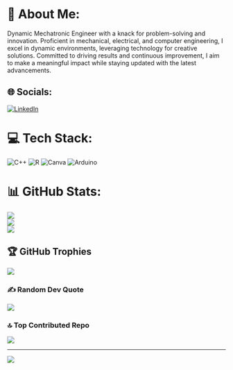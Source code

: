 # 💫 About Me:
Dynamic Mechatronic Engineer with a knack for problem-solving and innovation. Proficient in mechanical, electrical, and computer engineering, I excel in dynamic environments, leveraging technology for creative solutions. Committed to driving results and continuous improvement, I aim to make a meaningful impact while staying updated with the latest advancements.


## 🌐 Socials:
[![LinkedIn](https://img.shields.io/badge/LinkedIn-%230077B5.svg?logo=linkedin&logoColor=white)](https://linkedin.com/in/gerardomolinabuenrostro) 

# 💻 Tech Stack:
![C++](https://img.shields.io/badge/c++-%2300599C.svg?style=plastic&logo=c%2B%2B&logoColor=white) ![R](https://img.shields.io/badge/r-%23276DC3.svg?style=plastic&logo=r&logoColor=white) ![Canva](https://img.shields.io/badge/Canva-%2300C4CC.svg?style=plastic&logo=Canva&logoColor=white) ![Arduino](https://img.shields.io/badge/-Arduino-00979D?style=plastic&logo=Arduino&logoColor=white)
# 📊 GitHub Stats:
![](https://github-readme-stats.vercel.app/api?username=Gerrymobu&theme=dark&hide_border=false&include_all_commits=true&count_private=false)<br/>
![](https://github-readme-streak-stats.herokuapp.com/?user=Gerrymobu&theme=dark&hide_border=false)<br/>
![](https://github-readme-stats.vercel.app/api/top-langs/?username=Gerrymobu&theme=dark&hide_border=false&include_all_commits=true&count_private=false&layout=compact)

## 🏆 GitHub Trophies
![](https://github-profile-trophy.vercel.app/?username=Gerrymobu&theme=radical&no-frame=false&no-bg=false&margin-w=4)

### ✍️ Random Dev Quote
![](https://quotes-github-readme.vercel.app/api?type=vetical&theme=radical)

### 🔝 Top Contributed Repo
![](https://github-contributor-stats.vercel.app/api?username=Gerrymobu&limit=5&theme=nord&combine_all_yearly_contributions=true)

---
[![](https://visitcount.itsvg.in/api?id=Gerrymobu&icon=2&color=10)](https://visitcount.itsvg.in)

<!-- Proudly created with GPRM ( https://gprm.itsvg.in ) -->
